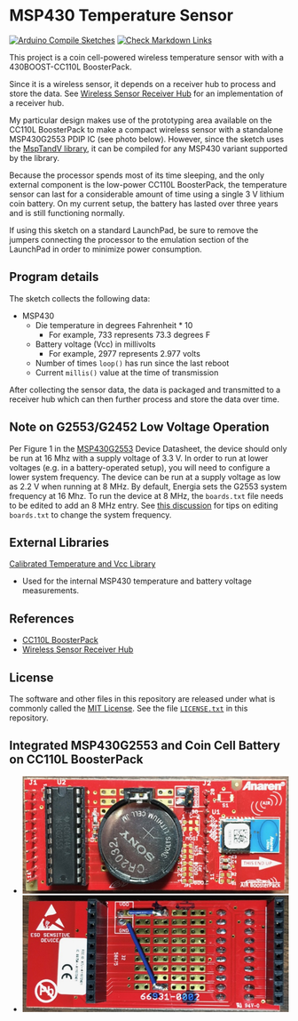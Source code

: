 # MSP430 Temperature Sensor

[![Arduino Compile Sketches](https://github.com/Andy4495/MSP430LowPowerTempSensor/actions/workflows/arduino-compile-sketches.yml/badge.svg)](https://github.com/Andy4495/MSP430LowPowerTempSensor/actions/workflows/arduino-compile-sketches.yml)
[![Check Markdown Links](https://github.com/Andy4495/MSP430LowPowerTempSensor/actions/workflows/CheckMarkdownLinks.yml/badge.svg)](https://github.com/Andy4495/MSP430LowPowerTempSensor/actions/workflows/CheckMarkdownLinks.yml)

This project is a coin cell-powered wireless temperature sensor with with a
430BOOST-CC110L BoosterPack.

Since it is a wireless sensor, it depends on a receiver hub to process and
store the data. See [Wireless Sensor Receiver Hub](https://github.com/Andy4495/Wireless-Sensor-Receiver-Hub)
for an implementation of a receiver hub.

My particular design makes use of the prototyping area available on the CC110L
BoosterPack to make a compact wireless sensor with a standalone MSP430G2553
PDIP IC (see photo below). However, since the sketch uses the [MspTandV library](https://github.com/Andy4495/mspTandV), it can be compiled for any MSP430 variant
supported by the library.

Because the processor spends most of its time sleeping, and the only external
component is the low-power CC110L BoosterPack, the temperature sensor can
last for a considerable amount of time using a single 3 V lithium coin battery. On my current setup, the battery has lasted over three years and is still functioning normally.

If using this sketch on a standard LaunchPad, be sure to remove the jumpers
connecting the processor to the emulation section of the LaunchPad in order
to minimize power consumption.

## Program details

The sketch collects the following data:

- MSP430
  - Die temperature in degrees Fahrenheit * 10
    - For example, 733 represents 73.3 degrees F
  - Battery voltage (Vcc) in millivolts
    - For example, 2977 represents 2.977 volts
  - Number of times `loop()` has run since the last reboot
  - Current `millis()` value at the time of transmission

After collecting the sensor data, the data is packaged and transmitted to a
receiver hub which can then further process and store the data over time.

## Note on G2553/G2452 Low Voltage Operation

Per Figure 1 in the [MSP430G2553][1] Device Datasheet, the device should only be run at 16 Mhz with a supply voltage of 3.3 V. In order to run at lower voltages (e.g. in a battery-operated setup), you will need to configure a lower system frequency. The device can be run at a supply voltage as low as 2.2 V when running at 8 MHz. By default, Energia sets the G2553 system frequency at 16 Mhz. To run the device at 8 MHz, the `boards.txt` file needs to be edited to add an 8 MHz entry. See [this discussion](https://forum.43oh.com/topic/4094-msp430g2553-1mhz-or-16mhz-how-to-set-it/)
for tips on editing `boards.txt` to change the system frequency.

## External Libraries

[Calibrated Temperature and Vcc Library](https://github.com/Andy4495/mspTandV)

- Used for the internal MSP430 temperature and battery voltage measurements.

## References

- [CC110L BoosterPack](https://www.digikey.com/en/products/detail/texas-instruments/430BOOST-CC110L/2812673)
- [Wireless Sensor Receiver Hub](https://github.com/Andy4495/Wireless-Sensor-Receiver-Hub)

## License

The software and other files in this repository are released under what is commonly called the [MIT License][100]. See the file [`LICENSE.txt`][101] in this repository.

## Integrated MSP430G2553 and Coin Cell Battery on CC110L BoosterPack

- ![Board Front](jpg/G2-Front.jpg)
- ![Board Back](jpg/G2-Back.jpg)

[1]: http://www.ti.com/lit/ds/symlink/msp430g2553.pdf
[100]: https://choosealicense.com/licenses/mit/
[101]: ./LICENSE.txt
[200]: https://github.com/Andy4495/MSP430LowPowerTempSensor

[//]: # (Old TI product link that is no longer active: http://www.ti.com/tool/430BOOST-CC110L)

